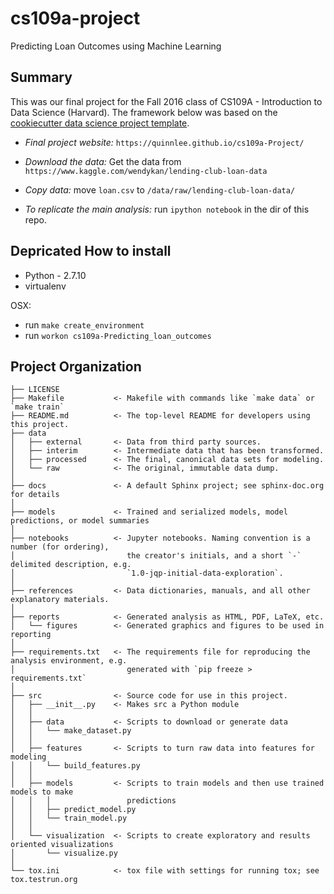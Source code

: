 cs109a-project
==============================

Predicting Loan Outcomes using Machine Learning

Summary
-------

This was our final project for the Fall 2016 class of CS109A - Introduction to Data Science (Harvard). The framework below was based on the <a target="_blank" href="https://drivendata.github.io/cookiecutter-data-science/">cookiecutter data science project template</a>.

* *Final project website:* `https://quinnlee.github.io/cs109a-Project/`

* *Download the data:* Get the data from `https://www.kaggle.com/wendykan/lending-club-loan-data`

* *Copy data:* move `loan.csv` to `/data/raw/lending-club-loan-data/`

* *To replicate the main analysis:* run `ipython notebook` in the dir of this repo.



**Depricated**
How to install
--------------

* Python - 2.7.10
* virtualenv

OSX:

* run `make create_environment`
* run `workon cs109a-Predicting_loan_outcomes`

Project Organization
------------

    ├── LICENSE
    ├── Makefile           <- Makefile with commands like `make data` or `make train`
    ├── README.md          <- The top-level README for developers using this project.
    ├── data
    │   ├── external       <- Data from third party sources.
    │   ├── interim        <- Intermediate data that has been transformed.
    │   ├── processed      <- The final, canonical data sets for modeling.
    │   └── raw            <- The original, immutable data dump.
    │
    ├── docs               <- A default Sphinx project; see sphinx-doc.org for details
    │
    ├── models             <- Trained and serialized models, model predictions, or model summaries
    │
    ├── notebooks          <- Jupyter notebooks. Naming convention is a number (for ordering),
    │                         the creator's initials, and a short `-` delimited description, e.g.
    │                         `1.0-jqp-initial-data-exploration`.
    │
    ├── references         <- Data dictionaries, manuals, and all other explanatory materials.
    │
    ├── reports            <- Generated analysis as HTML, PDF, LaTeX, etc.
    │   └── figures        <- Generated graphics and figures to be used in reporting
    │
    ├── requirements.txt   <- The requirements file for reproducing the analysis environment, e.g.
    │                         generated with `pip freeze > requirements.txt`
    │
    ├── src                <- Source code for use in this project.
    │   ├── __init__.py    <- Makes src a Python module
    │   │
    │   ├── data           <- Scripts to download or generate data
    │   │   └── make_dataset.py
    │   │
    │   ├── features       <- Scripts to turn raw data into features for modeling
    │   │   └── build_features.py
    │   │
    │   ├── models         <- Scripts to train models and then use trained models to make
    │   │   │                 predictions
    │   │   ├── predict_model.py
    │   │   └── train_model.py
    │   │
    │   └── visualization  <- Scripts to create exploratory and results oriented visualizations
    │       └── visualize.py
    │
    └── tox.ini            <- tox file with settings for running tox; see tox.testrun.org

